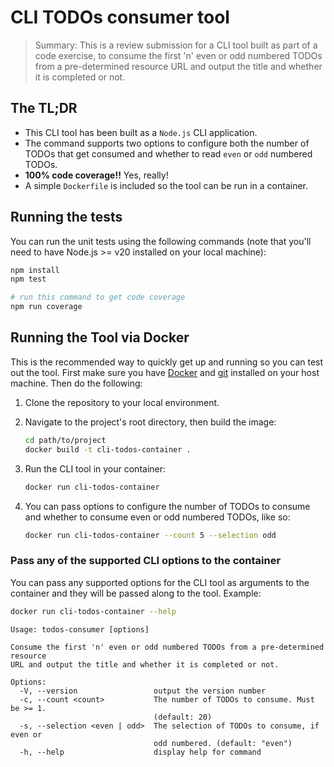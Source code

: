 # CLI TODOs consumer tool

> Summary: This is a review submission for a CLI tool built as part of a code exercise, to consume the first 'n' even or odd numbered TODOs from a pre-determined resource URL and output the title and whether it is completed or not.

## The TL;DR

- This CLI tool has been built as a `Node.js` CLI application.
- The command supports two options to configure both the number of TODOs that get consumed and whether to read `even` or `odd` numbered TODOs.
- **100% code coverage!!** Yes, really!
- A simple `Dockerfile` is included so the tool can be run in a container.

## Running the tests

You can run the unit tests using the following commands (note that you'll need to have Node.js >= v20 installed on your local machine):

```bash
npm install
npm test

# run this command to get code coverage
npm run coverage
```

## Running the Tool via Docker

This is the recommended way to quickly get up and running so you can test out the tool. First make sure you have [Docker](https://docs.docker.com/get-docker/) and [git](https://git-scm.com/book/en/v2/Getting-Started-Installing-Git) installed on your host machine. Then do the following:

1. Clone the repository to your local environment.

2. Navigate to the project's root directory, then build the image:

   ```bash
   cd path/to/project
   docker build -t cli-todos-container .
   ```

3. Run the CLI tool in your container:

   ```bash
   docker run cli-todos-container
   ```

4. You can pass options to configure the number of TODOs to consume and whether to consume even or odd numbered TODOs, like so:

   ```bash
   docker run cli-todos-container --count 5 --selection odd
   ```

### Pass any of the supported CLI options to the container

You can pass any supported options for the CLI tool as arguments to the container and they will be passed along to the tool. Example:

```bash
docker run cli-todos-container --help
```

```
Usage: todos-consumer [options]

Consume the first 'n' even or odd numbered TODOs from a pre-determined resource
URL and output the title and whether it is completed or not.

Options:
  -V, --version                 output the version number
  -c, --count <count>           The number of TODOs to consume. Must be >= 1.
                                (default: 20)
  -s, --selection <even | odd>  The selection of TODOs to consume, if even or
                                odd numbered. (default: "even")
  -h, --help                    display help for command
```
